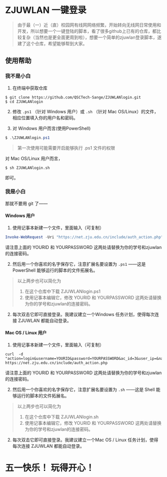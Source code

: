 # ZJUWLAN 一键登录

>  由于最（一）近（直）校园网有线网网络频繁，开始转向无线网日常使用和开发，所以想要一个一键登陆的脚本，看了很多github上已有的仓库，都比较复杂（当然也是更全面更周到啦），想要一个简单的zjuwlan登录脚本，遂建了这个仓库，希望能够帮到大家。



## 使用帮助

### 我不是小白

1. 在终端中获取仓库

```shell
$ git clone https://github.com/QSCTech-Sange/ZJUWLANlogin.git
$ cd ZJUWLANlogin
```

2. 修改 `.ps1` （针对 Windows 用户）或 `.sh` （针对 Mac OS/Linux）的文件，相应位置填入你的用户名和密码。

3. 对 Windows 用户而言(使用PowerShell)

```powershell
$ .\ZJUWLANlogin.ps1
```

> 第一次使用可能需要开启能够执行 .ps1 文件的权限

对 Mac OS/Linux 用户而言，

```shell
$ sh ZJUWLANlogin.sh
```

即可。



### 我是小白

那就不要用 git 了——

#### Windows 用户

1. 使用记事本新建一个文件，里面输入（可复制）

```powershell
Invoke-WebRequest -Uri "https://net.zju.edu.cn/include/auth_action.php" -Method "POST" -Body "action=login&username=YOURID&password=YOURPASSWORD&ac_id=3&user_ip=&nas_ip=&user_mac=&save_me=0&ajax=1"
```

请注意上面的 YOURID 和 YOURPASSWORD 这两处请替换为你的学号和zjuwlan的连接密码。

2. 然后用一个你喜欢的名字保存它，注意扩展名要设置为 `.ps1` ——这是PowerShell 能够运行的脚本的文件拓展名。

> 以上两步也可以简化为
>
> 1. 在这个仓库中下载 ZJUWLANlogin.ps1
> 2. 使用记事本编辑它，修改 YOURID 和 YOURPASSWORD 这两处请替换为你的学号和zjuwlan的连接密码。

2. 每次双击它即可直接登录。我建议建立一个Windows 任务计划，使得每次连接 ZJUWLAN 都能自动登录。



#### Mac OS / Linux 用户

1. 使用记事本新建一个文件，里面输入（可复制）

```shell
curl  -d  "action=login&username=YOURID&password=YOURPASSWORD&ac_id=3&user_ip=&nas_ip=&user_mac=&save_me=0&ajax=1"  https://net.zju.edu.cn/include/auth_action.php
```

请注意上面的 YOURID 和 YOURPASSWORD 这两处请替换为你的学号和zjuwlan的连接密码。

2.  然后用一个你喜欢的名字保存它，注意扩展名要设置为 `.sh` ——这是 Shell 能够运行的脚本的文件拓展名。

> 以上两步也可以简化为
>
> 1. 在这个仓库中下载 ZJUWLANlogin.sh
> 2. 使用记事本编辑它，修改 YOURID 和 YOURPASSWORD 这两处请替换为你的学号和zjuwlan的连接密码。

2.  每次双击它即可直接登录。我建议建立一个Mac OS / Linux 任务计划，使得每次连接 ZJUWLAN 都能自动登录。



# 五一快乐！ 玩得开心！

